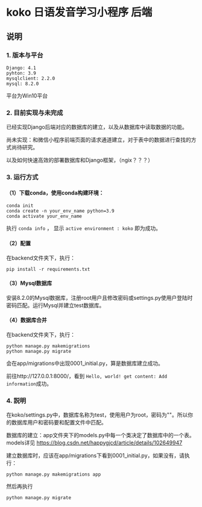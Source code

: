 # koko 日语发音学习小程序 后端

## 说明

### 1. 版本与平台

    Django: 4.1
    pyhton: 3.9
    mysqlclient: 2.2.0
    mysql: 8.2.0

平台为Win10平台

### 2. 目前实现与未完成

已经实现Django后端对应的数据库的建立，以及从数据库中读取数据的功能。

尚未实现：和微信小程序前端页面的请求通道建立，对于表中的数据进行查找的方式尚待研究。

以及如何快速高效的部署数据库和Django框架，（ngix？？？）

### 3. 运行方式

#### （1）下载conda，使用conda构建环境：

    conda init
    conda create -n your_env_name python=3.9
    conda activate your_env_name

执行 ``conda info`` ， 显示 ``active environment : koko``  即为成功。

#### （2）配置

在backend文件夹下，执行：

    pip install -r requirements.txt

#### （3）Mysql数据库

安装8.2.0的Mysql数据库，注册root用户且修改密码或settings.py使用户登陆时密码匹配。运行Mysql并建立test数据库。

#### （4）数据库合并

在backend文件夹下，执行：

    python manage.py makemigrations
    python manage.py migrate

会在app/migrations中出现0001_initial.py，算是数据库建立成功。

前往http://127.0.0.1:8000/，看到 ``Hello, world! get content: Add information``成功。

### 4. 説明

在koko/settings.py中，数据库名称为test，使用用户为root，密码为""。所以你的数据库用户和密码要和配置文件中匹配。

数据库的建立：app文件夹下的models.py中每一个类决定了数据库中的一个表。
models详见 <a>https://blog.csdn.net/happygjcd/article/details/102649947

建立数据库时，应该在app/migrations下看到0001_initial.py，如果没有，请执行：

    python manage.py makemigrations app

然后再执行

    python manage.py migrate
